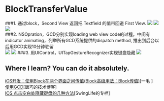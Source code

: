 # BlockTransferValue
###1. 通过block，Second View 返回把 Textfield 的值带回道 First View.
![](./images/Home.png)
![](./images/SecondView.png)
![](./images/HomeBack.png)  
###2. NSOpration，GCD分别实现loading web view code的过程，中间有indicator animating，列举所有GCD系统提供的dispatch method, 推出到后台以后用GCD实现10分钟驻留  
![](./images/loading.png) 
![](./images/loading_end.png) 
###3. 用UIControl，UITapGestureRecognizer实现键盘隐藏 
![](./images/hide_keyboard.png)  

## Where I learn? You can do it absolutely.
[iOS开发：使用Block在两个界面之间传值(Block高级用法：Block传值)](http://winann.blog.51cto.com/4424329/1438480?utm_source=tuicool)[一毛
]  
[使用GCD](http://blog.devtang.com/blog/2012/02/22/use-gcd/)[唐巧的技术博客]  
[IOS 点击空白处隐藏键盘的几种方法](http://blog.csdn.net/swingpyzf/article/details/17091567)[SwingLife的专栏]


 
 
